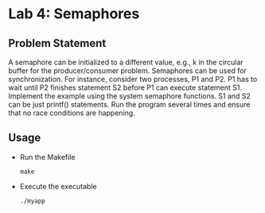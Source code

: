 # Lab 4: Semaphores

## Problem Statement 

A semaphore can be initialized to a different value, e.g., k in the circular buffer for the producer/consumer problem. Semaphores can be used for synchronization. For instance, consider two processes, P1 and P2. P1 has to wait until P2 finishes statement S2 before P1 can execute statement S1. Implement the example using the system semaphore functions. S1 and S2 can be just printf() statements. Run the program several times and ensure that no race conditions are happening.

## Usage

- Run the Makefile
    ```
    make
    ```
- Execute the executable
    ```
    ./myapp
    ```
